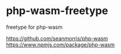 # php-wasm-freetype

freetype for php-wasm

https://github.com/seanmorris/php-wasm
https://www.npmjs.com/package/php-wasm
